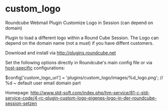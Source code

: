 custom_logo
===========

Roundcube Webmail Plugin Customize Logo in Session (can depend on domain)

Plugin to load a different logo within a Round Cube Session.
The Logo can depend on the domain name (not a must) if you have diffent customers.

Download and install via http://plugins.roundcube.net

Set the following options directly in Roundcube's main config file or via 
[host-specific](http://trac.roundcube.net/wiki/Howto_Config/Multidomains) configurations:

$config['custom_logo_url'] = 'plugins/custom_logo/images/%d_logo.png'; // %d ~ default user email domain part

Homepage:
http://www.std-soft.com/index.php/hm-service/81-c-std-service-code/4-rc-plugin-custom-logo-eigenes-logo-in-der-roundcube-session-setzen

